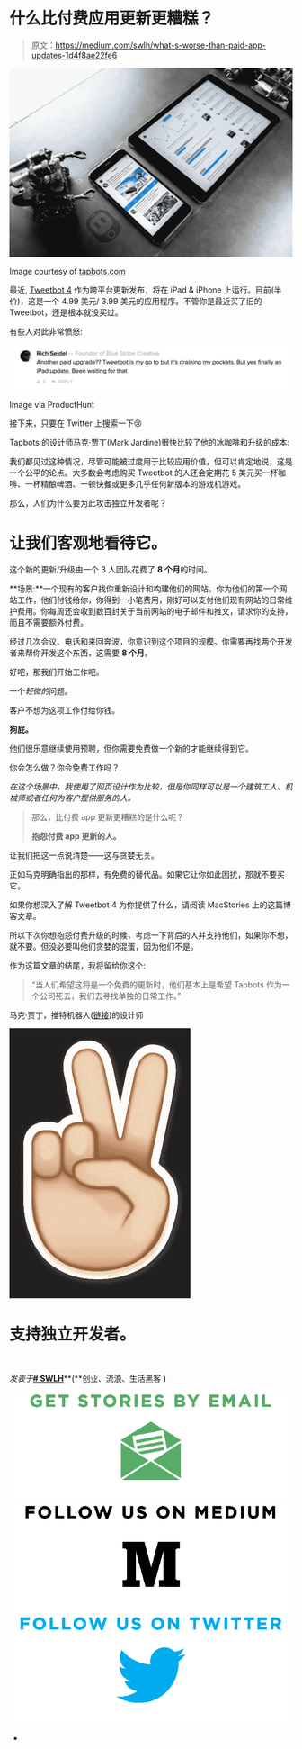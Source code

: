 # 什么比付费应用更新更糟糕？

> 原文：<https://medium.com/swlh/what-s-worse-than-paid-app-updates-1d4f8ae22fe6>

![](img/70f0e83021e6eebb4e35815f17addf0e.png)

Image courtesy of [tapbots.com](http://tapbots.com/tweetbot/)

最近, [Tweetbot 4](http://tapbots.com/tweetbot/) 作为跨平台更新发布，将在 iPad & iPhone 上运行。目前(半价)，这是一个 4.99 美元/ 3.99 美元的应用程序。不管你是最近买了旧的 Tweetbot，还是根本就没买过。

有些人对此非常愤怒:

![](img/95581fe36612932f440abd52397e53e6.png)

Image via ProductHunt

接下来，只要在 Twitter 上搜索一下😢

Tapbots 的设计师马克·贾丁(Mark Jardine)很快比较了他的冰咖啡和升级的成本:

我们都见过这种情况，尽管可能被过度用于比较应用价值，但可以肯定地说，这是一个公平的论点。大多数会考虑购买 Tweetbot 的人还会定期花 5 美元买一杯咖啡、一杯精酿啤酒、一顿快餐或更多几乎任何新版本的游戏机游戏。

那么，人们为什么要为此攻击独立开发者呢？

# 让我们客观地看待它。

这个新的更新/升级由一个 3 人团队花费了 **8 个月**的时间。

**场景:**一个现有的客户找你重新设计和构建他们的网站。你为他们的第一个网站工作，他们付钱给你，你得到一小笔费用，刚好可以支付他们现有网站的日常维护费用。你每周还会收到数百封关于当前网站的电子邮件和推文，请求你的支持，而且不需要额外付费。

经过几次会议、电话和来回奔波，你意识到这个项目的规模。你需要再找两个开发者来帮你开发这个东西，这需要 **8 个月**。

好吧，那我们开始工作吧。

一个*轻微的*问题。

客户不想为这项工作付给你钱。

**狗屁。**

他们很乐意继续使用预聘，但你需要免费做一个新的才能继续得到它。

你会怎么做？你会免费工作吗？

*在这个场景中，我使用了网页设计作为比较，但是你同样可以是一个建筑工人、机械师或者任何为客户提供服务的人。*

> 那么，比付费 app 更新更糟糕的是什么呢？
> 
> **抱怨付费 app 更新的人。**

让我们把这一点说清楚——这与贪婪无关。

正如马克明确指出的那样，有免费的替代品。如果它让你如此困扰，那就不要买它。

如果你想深入了解 Tweetbot 4 为你提供了什么，请阅读 MacStories 上的这篇博客文章。

所以下次你想抱怨付费升级的时候，考虑一下背后的人并支持他们，如果你不想，就不要。但没必要叫他们贪婪的混蛋，因为他们不是。

作为这篇文章的结尾，我将留给你这个:

> “当人们希望这将是一个免费的更新时，他们基本上是希望 Tapbots 作为一个公司死去，我们去寻找单独的日常工作。”

马克·贾丁，推特机器人([链接](https://twitter.com/markjardine/status/644309229713559552))的设计师

![](img/57a74f06c1123740fd830750518399fc.png)

# 支持独立开发者。

![](img/c1192ebad88d6b1fc6ae1d6a2bc61154.png)

*发表于*[**# SWLH**](https://medium.com/swlh)**(**创业、流浪、生活黑客 **)**

[![](img/de26c089e79a3a2a25d2b750ff6db50f.png)](http://supply.us9.list-manage.com/subscribe?u=310af6eb2240d299c7032ef6c&id=d28d8861ad)[![](img/f47a578114e0a96bdfabc3a5400688d5.png)](https://medium.com/swlh)[![](img/c1351daa9c4f0c8ac516addb60c82f6b.png)](https://twitter.com/swlh_)

-